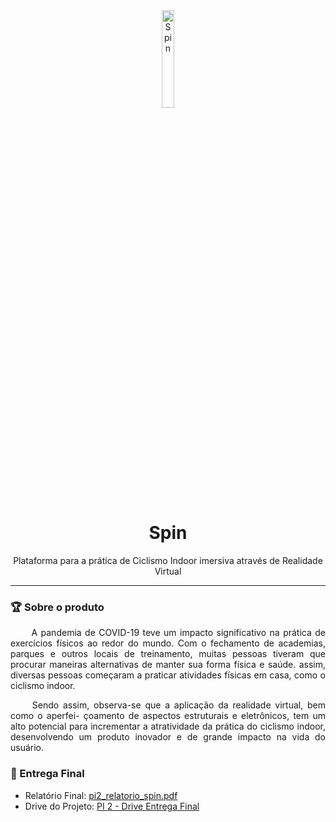 <!--- Logo, Título e Descrição -->
<div align="center">
    <img width=20% src="https://user-images.githubusercontent.com/38890440/218745249-00f0fff4-227e-45c0-aaee-385bc74c1aad.png" alt="Spin" class="lg">
</div>


<h1 align="center">Spin</h1>

<p align="center">Plataforma para a prática de Ciclismo Indoor imersiva através de Realidade Virtual</p>

---

### 🏆 Sobre o produto
<p style="text-align: justify;">&emsp;&emsp; 
A pandemia de COVID-19 teve um impacto significativo na prática de exercícios
físicos ao redor do mundo. Com o fechamento de academias, parques e outros locais de
treinamento, muitas pessoas tiveram que procurar maneiras alternativas de manter sua
forma física e saúde. assim, diversas pessoas começaram a praticar atividades físicas em
casa, como o ciclismo indoor.
</p>

<p style="text-align: justify;">&emsp;&emsp; 
Sendo assim, observa-se que a aplicação da realidade virtual, bem como o aperfei-
çoamento de aspectos estruturais e eletrônicos, tem um alto potencial para incrementar
a atratividade da prática do ciclismo indoor, desenvolvendo um produto inovador e de
grande impacto na vida do usuário.
</p>

### 🚀 Entrega Final

- Relatório Final: [pi2_relatorio_spin.pdf](https://github.com/PI-2-Spinning/Spin-Mobile/files/10732807/pi2_relatorio_spin.pdf)
- Drive do Projeto: [PI 2 - Drive Entrega Final](https://drive.google.com/drive/folders/1YWmIjEk20VuwQo6i_AMh3VKQson7TZkG)
